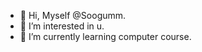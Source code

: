- 👋 Hi, Myself @Soogumm.
- 👀 I’m interested in u.
- 🌱 I’m currently learning computer course.


<!---
soogumm127/soogumm127 is a ✨ special ✨ repository because its `README.md` (this file) appears on your GitHub profile.
You can click the Preview link to take a look at your changes.
--->
